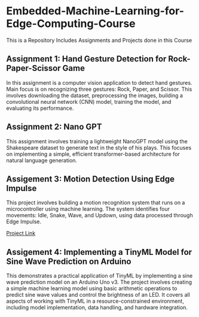# Embedded-Machine-Learning-for-Edge-Computing-Course

This is a Repository Includes Assignments and Projects done in this Course

## Assignment 1: Hand Gesture Detection for Rock-Paper-Scissor Game
In this assignment is a computer vision application to detect hand gestures. Main focus is on recognizing three gestures: Rock, Paper, and Scissor. This involves downloading the dataset, preprocessing the images, building a convolutional neural network (CNN) model, training the model, and evaluating its performance.

## Assignment 2: Nano GPT
This assignment involves training a lightweight NanoGPT model using the Shakespeare dataset to generate text in the style of his plays. This focuses on implementing a simple, efficient transformer-based architecture for natural language generation.

## Assigement 3: Motion Detection Using Edge Impulse
This project involves building a motion recognition system that runs on a microcontroller using machine learning. The system identifies four movements: Idle, Snake, Wave, and Updown, using data processed through Edge Impulse.

[Project Link](https://studio.edgeimpulse.com/public/513208/live)

## Assigement 4: Implementing a TinyML Model for Sine Wave Prediction on Arduino
This demonstrates a practical application of TinyML by implementing a sine wave prediction model on an Arduino Uno v3. The project involves creating a simple machine learning model using basic arithmetic operations to predict sine wave values and control the brightness of an LED. It covers all aspects of working with TinyML in a resource-constrained environment, including model implementation, data handling, and hardware integration.



